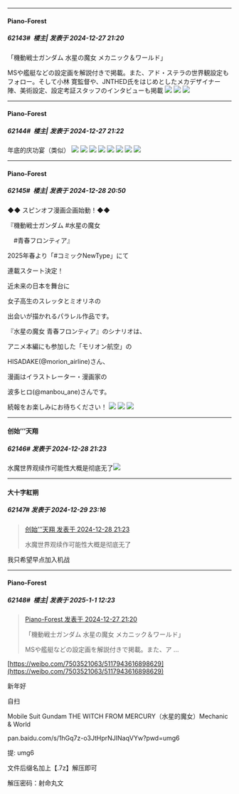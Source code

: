 ﻿
*****

####  Piano-Forest  
##### 62143#         楼主| 发表于 2024-12-27 21:20

「機動戦士ガンダム 水星の魔女 メカニック＆ワールド」

MSや艦艇などの設定画を解説付きで掲載。また、アド・ステラの世界観設定もフォロー。そして小林 寛監督や、JNTHED氏をはじめとしたメカデザイナー陣、美術設定、設定考証スタッフのインタビューも掲載
<img src="https://p.sda1.dev/21/d676a2849700b4938893dfece9959fad/20241227_205554.jpg" referrerpolicy="no-referrer">
<img src="https://p.sda1.dev/21/5d9ecf76c7df510b5a156e92595b6f6e/20241227_211752.jpg" referrerpolicy="no-referrer">
<img src="https://p.sda1.dev/21/2cf0e04befbb76947e2db8fb9bc57f3b/20241227_205616.jpg" referrerpolicy="no-referrer">

*****

####  Piano-Forest  
##### 62144#         楼主| 发表于 2024-12-27 21:22

年底的庆功宴（类似）
<img src="https://p.sda1.dev/21/758bf5528fa83a6fd527b94f43c003d4/20241227_205027.jpg" referrerpolicy="no-referrer">
<img src="https://p.sda1.dev/21/4d29bc3031931f940f0a8d61c782cdbf/20241227_205430.jpg" referrerpolicy="no-referrer">
<img src="https://p.sda1.dev/21/4265c26f3f48af8442ee744a3ff4dda6/20241227_205024.jpg" referrerpolicy="no-referrer">
<img src="https://p.sda1.dev/21/5be3ad523782db2e60b54ba9e53d3bbf/20241227_204812.jpg" referrerpolicy="no-referrer">
<img src="https://p.sda1.dev/21/a3c23d17c036cc741ca6e2053ed8d853/20241227_204814.jpg" referrerpolicy="no-referrer">
<img src="https://p.sda1.dev/21/56817b285a535f7bce3736a2c8bade96/20241227_204816.jpg" referrerpolicy="no-referrer">
<img src="https://p.sda1.dev/21/ebe40956a67ac9a3593fc783ba850a40/20241227_205712.jpg" referrerpolicy="no-referrer">
<img src="https://p.sda1.dev/21/be75c099cb5f68708d59d0ed8ba37970/20241227_205414.jpg" referrerpolicy="no-referrer">


*****

####  Piano-Forest  
##### 62145#         楼主| 发表于 2024-12-28 20:50

◆◆ スピンオフ漫画企画始動！◆◆

『機動戦士ガンダム #水星の魔女 

　#青春フロンティア』

2025年春より「#コミックNewType」にて

連載スタート決定！

近未来の日本を舞台に

女子高生のスレッタとミオリネの

出会いが描かれるパラレル作品です。

『水星の魔女 青春フロンティア』のシナリオは、

アニメ本編にも参加した「モリオン航空」の

HISADAKE(@morion_airline)さん、

 漫画はイラストレーター・漫画家の

波多ヒロ(@manbou_ane)さんです。

続報をお楽しみにお待ちください！
<img src="https://p.sda1.dev/21/035d5c68a4991239aac705f5bc78b023/20241228_204852.jpg" referrerpolicy="no-referrer">
<img src="https://p.sda1.dev/21/469718b041f9d41a0ba747076b9e71c4/20241228_204844.jpg" referrerpolicy="no-referrer">
<img src="https://p.sda1.dev/21/b07c5f990a9a5b9d26f86b2d54b41221/20241228_204846.jpg" referrerpolicy="no-referrer">


*****

####  创始’’’天翔  
##### 62146#       发表于 2024-12-28 21:23

水魔世界观续作可能性大概是彻底无了<img src="https://static.saraba1st.com/image/smiley/face2017/037.png" referrerpolicy="no-referrer">


*****

####  大十字紅朔  
##### 62147#       发表于 2024-12-29 23:16

<blockquote><a href="httphttps://bbs.saraba1st.com/2b/forum.php?mod=redirect&amp;goto=findpost&amp;pid=67051812&amp;ptid=2123779" target="_blank">创始’’’天翔 发表于 2024-12-28 21:23</a>

水魔世界观续作可能性大概是彻底无了</blockquote>
我只希望早点加入机战


*****

####  Piano-Forest  
##### 62148#         楼主| 发表于 2025-1-1 12:23

<blockquote><a href="httphttps://bbs.saraba1st.com/2b/forum.php?mod=redirect&amp;goto=findpost&amp;pid=67037476&amp;ptid=2123779" target="_blank">Piano-Forest 发表于 2024-12-27 21:20</a>

「機動戦士ガンダム 水星の魔女 メカニック＆ワールド」

MSや艦艇などの設定画を解説付きで掲載。また、ア ...</blockquote>
[https://weibo.com/7503521063/5117943616898629](https://weibo.com/7503521063/5117943616898629)

新年好

自扫

Mobile Suit Gundam THE WITCH FROM MERCURY（水星的魔女）Mechanic &amp; World

pan.baidu.com/s/1hGq7z-o3JtHprNJINaqVYw?pwd=umg6

提: umg6

文件后缀名加上【.7z】解压即可

解压密码：射命丸文

